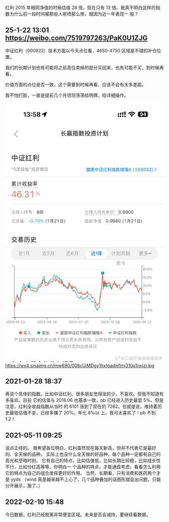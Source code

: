 ##

红利 2015 年相同净值的时候估值 28 倍，现在只有 13 倍。我真不明白这样的指数为什么前一段时间被那些人呢喷那么惨。就因为近一年表现一
般？

## 25-1-22 13:01 https://weibo.com/7519797263/PaK0U1ZJG

中证红利（000922）技术方面以今天点位看，4650-4750 区域是不错的补仓位置。

我们的长期计划也有可能将之前高位卖掉的部分买回来，也有可能不买，到时候再看。

价值方面的点位是否一致，这个需要到时候再看，应该不会有太多差距。

我不怕打脸，一直是提前几个月坦坦荡荡给明牌，给详细操作。 ​​​

![alt text](image.png)
https://wx4.sinaimg.cn/mw690/008cUiMDgy1hxtgadnl1mj310o1nxjzj.jpg

## 2021-01-28 18:37

再说个具体的指数。比如中证红利。很多朋友觉得涨的少，不喜欢。但我不知道有多喜欢。目前
它的估值与 2018.06 也基本一致，pb 已经进入历史最低 5%。但是注意，红利全收益指数从当时
的 6101 涨到了现在的 7262。也就是说，维持着历史最低估值不变，已经多赚了 20%。年化 8%以
上。我可太喜欢了！pb 不到 1.2！

## 2021-05-11 09:25

说点正经的。
我希望各位明白，红利虽然现在每天新高，但并不代表它是最好的、全天候的品种。
实际上也没什么全天候的好品种，每个品种一定都有自己的高光和至暗时刻。
它有自己的特点，比如估值低，比如长期比较稳，比如成长性不行，比如分红高等等。你明白一
个品种的特点，才能通盘考虑，看看怎么利用它的特点为自己的组合发挥更好的作用。
当然，长期看，只有消费和医药两个才是 yyds
（wind 真是越来越不上心了，几个品种叠加的话图形就会出问题，只能分开展示，服了。）

## 2022-02-10 15:48

今日数据，红利已经脱离非常便宜区域。未来是否会减持，要继续看数据。
